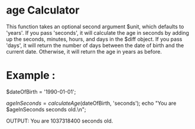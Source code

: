 # age Calculator
This function takes an optional second argument $unit, which defaults to 'years'. If you pass 'seconds', it will calculate the age in seconds by adding up the seconds, minutes, hours, and days in the $diff object. If you pass 'days', it will return the number of days between the date of birth and the current date. Otherwise, it will return the age in years as before.
# Example :
$dateOfBirth = '1990-01-01';

$ageInSeconds = calculateAge($dateOfBirth, 'seconds');
echo "You are $ageInSeconds seconds old.\n";

OUTPUT: 
You are 1037318400 seconds old.
